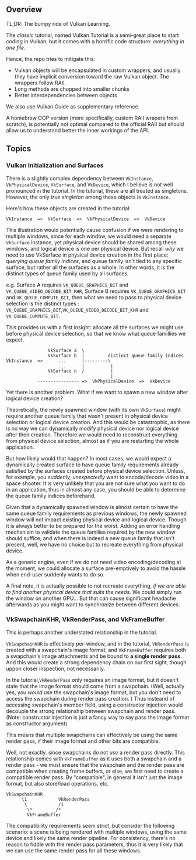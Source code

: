 ## Overview

TL;DR: The bumpy ride of Vulkan Learning.

The *classic* tutorial, named Vulkan Tutorial is a semi-great place to start coding in Vulkan, but it comes with a horrific code structure: *everything in one file*.

Hence, the repo tries to mitigate this:

- Vulkan objects will be encapsulated in custom wrappers, and usually they have implicit conversion toward the raw Vulkan object. The wrappers follow RAII.
- Long methods are chopped into smaller chunks
- Better interdependencies between objects

We also use Vulkan Guide as supplementary reference.

A homebrew OOP version (more specifically, custom RAII wrapers from scratch), is potentially not optimal compared to the official RAII but should allow us to understand better the inner workings of the API. 

## Topics

### Vulkan Initialization and Surfaces

There is a slightly complex dependency between `VkInstance`, `VkPhysicalDevice`, `VkSurface`, and `VkDevice`, which I believe is not well pronounced in the tutorial. In the tutorial, these are all treated as singletons. However, the only *true singleton* among these objects is `VkInstance`.

Here's how these objects are created in the tutorial: 

```
VkInstance  =>  VkSurface  =>  VkPhysicalDevice  =>  VkDevice
```

This illustration would potentially cause confusion if we were rendering to multiple windows, since for each window, we would need a separate `VkSurface` instance, yet physical device should be shared among these windows, and logical device is one per physical device. But recall *why* we need to use VkSurface in physical device creation in the first place: *querying queue family indices*, and queue family isn't tied to any specific surface, but rather all the surfaces as a whole. In other words, it is the distinct types of queue family used by all surfaces. 

e.g. Surface A requires `VK_QUEUE_GRAPHICS_BIT` and `VK_QUEUE_VIDEO_DECODE_BIT_KHR`, Surface B requires `VK_QUEUE_GRAPHICS_BIT` and `VK_QUEUE_COMPUTE_BIT`, then what we need to pass to physical device selection is the distinct types : `VK_QUEUE_GRAPHICS_BIT`,`VK_QUEUE_VIDEO_DECODE_BIT_KHR` and `VK_QUEUE_COMPUTE_BIT`.

This provides us with a first insight: allocate all the surfaces we might use before physical device selection, so that we know what queue famillies we expect.

```
                VkSurface a  \
                VkSurface b  |         distinct queue family indices
VkInstance  =>      ...      |---------\
                    ...      |          |
                VkSurface n  /          |
                                        |
            ---------------- =>  VkPhysicalDevice  =>  VkDevice
```

Yet there is another problem. What if we want to spawn a new window after logical device creation? 

Theoretically, the newly spawned window (with its own `VkSurface`) might require another queue family that wasn't present in physical device selection or logical device creation. And this would be catastrophic, as there is no way we can dynamically modify physical device nor logical device after their creation. Therefore we would need to reconstruct everything from physical device selection, almost as if you are restarting the whole application.

But how likely would that happen? In most cases, we would expect a dynamically created surface to have queue family requirements already satisfied by the surfaces created before physical device selection. Unless, for example, you *suddenly, unexpectedly* want to encode/decode video in a space shooter. It is very unlikely that you are not sure what you want to do in an application, thus in almost any case, you should be able to determine the queue family indices beforehand.

Given that a dynamically spawned window is almost certain to have the same queue family requirements as previous windows, the newly spawned window will not impact existing physical device and logical device. Though it is always better to be prepared for the worst. Adding an error handling mechanism to validate the queue families required by the new window should suffice, and when there is indeed a new queue family that isn't present, well, we have no choice but to recreate everything from physical device.

As a generic engine, even if we do not need video encoding/decoding at the moment, we could allocate a surface pre-emptively to avoid the hassle when end-user suddenly wants to do so. 

A final note, it is actually possible to not recreate everything, *if we are able to find another physical device that suits the needs*. We could simply run the window on another GPU... But that can cause significant headache afterwards as you might want to synchronize between different devices.

### VkSwapchainKHR, VkRenderPass, and VkFrameBuffer

This is perhaps another understated relationship in the tutorial. 

`VkSwapchainKHR` is effectively per-window, and in the tutorial, `VkRenderPass` is created with a swapchain's image format, and `VkFrameBuffer` requires both a swapchain's image attachments and be bound to **a single render pass**. And this would create a strong dependency chain on our first sight, though uppon closer inspection, not necessarily.

In the tutorial,`VkRenderPass` only requires an image format, but it doesn't state that the image format should come from a swapchain. (Well, actually yes, you *would* use the swapchain's image format, but you don't need to access the swapchain during render pass creation. ) Thus insteand of accessing swapchain's member field, using a constructor injection would decouple the strong relationship between swapchain and render pass. (Note: constructor injection is just a fancy way to say pass the image format as constructor argument)

This means that multiple swapchains can effectively be using the same render pass, if their image format and other bits are compatible. 

Well, not exactly. since swapchains do not *use* a render pass directly. This relationship comes with `VkFrameBuffer` as it uses both a swapchain and a render pass - we must ensure that the swapchain and the render pass are compatible when creating frame buffers, or else, we first need to create a compatible render pass. By "compatible", in general it isn't just the image format, but also store/load operations, etc.

```
VkSwapchainKHR
      \1            VkRenderPass
       \            /1
        \*         /*
        VkFrameBuffer 
```

The compatibility requirements seem strict, but consider the following scenario: a scene is being rendered with multiple windows, using the same device and likely the same render pipeline. For consistency, there's no reason to fiddle with the render pass parameters, thus it is very likely that we can use the same render pass for all these windows. 

